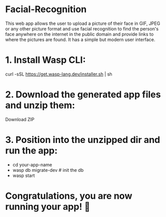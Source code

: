 # Facial-Recognition
  This web app allows the user to upload a picture of their face in GIF, JPEG or any other picture format and use facial recognition to find the person's face anywhere on the internet in the public domain and provide links to where the pictures are found. It has a simple but modern user interface.

# 1. Install Wasp CLI:
  curl -sSL https://get.wasp-lang.dev/installer.sh | sh

# 2. Download the generated app files and unzip them:
  Download ZIP

# 3. Position into the unzipped dir and run the app:

* cd your-app-name
* wasp db migrate-dev # init the db
* wasp start

# Congratulations, you are now running your app! 🎉
